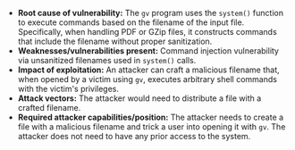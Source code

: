 - **Root cause of vulnerability:** The `gv` program uses the `system()` function to execute commands based on the filename of the input file. Specifically, when handling PDF or GZip files, it constructs commands that include the filename without proper sanitization.
- **Weaknesses/vulnerabilities present:** Command injection vulnerability via unsanitized filenames used in `system()` calls.
- **Impact of exploitation:** An attacker can craft a malicious filename that, when opened by a victim using `gv`, executes arbitrary shell commands with the victim's privileges.
- **Attack vectors:** The attacker would need to distribute a file with a crafted filename.
- **Required attacker capabilities/position:** The attacker needs to create a file with a malicious filename and trick a user into opening it with `gv`. The attacker does not need to have any prior access to the system.